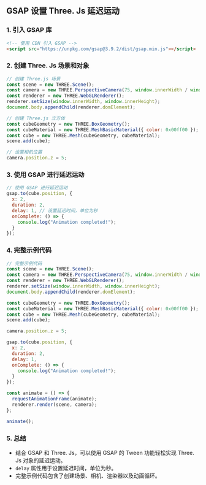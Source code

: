 ## GSAP 设置 Three. Js 延迟运动

### 1. 引入 GSAP 库

```html
<!-- 使用 CDN 引入 GSAP -->
<script src="https://unpkg.com/gsap@3.9.2/dist/gsap.min.js"></script>
```

### 2. 创建 Three. Js 场景和对象

```javascript
// 创建 Three.js 场景
const scene = new THREE.Scene();
const camera = new THREE.PerspectiveCamera(75, window.innerWidth / window.innerHeight, 0.1, 1000);
const renderer = new THREE.WebGLRenderer();
renderer.setSize(window.innerWidth, window.innerHeight);
document.body.appendChild(renderer.domElement);

// 创建 Three.js 立方体
const cubeGeometry = new THREE.BoxGeometry();
const cubeMaterial = new THREE.MeshBasicMaterial({ color: 0x00ff00 });
const cube = new THREE.Mesh(cubeGeometry, cubeMaterial);
scene.add(cube);

// 设置相机位置
camera.position.z = 5;
```

### 3. 使用 GSAP 进行延迟运动

```javascript
// 使用 GSAP 进行延迟运动
gsap.to(cube.position, {
  x: 2,
  duration: 2,
  delay: 1, // 设置延迟时间，单位为秒
  onComplete: () => {
    console.log("Animation completed!");
  }
});
```

### 4. 完整示例代码

```javascript
// 完整示例代码
const scene = new THREE.Scene();
const camera = new THREE.PerspectiveCamera(75, window.innerWidth / window.innerHeight, 0.1, 1000);
const renderer = new THREE.WebGLRenderer();
renderer.setSize(window.innerWidth, window.innerHeight);
document.body.appendChild(renderer.domElement);

const cubeGeometry = new THREE.BoxGeometry();
const cubeMaterial = new THREE.MeshBasicMaterial({ color: 0x00ff00 });
const cube = new THREE.Mesh(cubeGeometry, cubeMaterial);
scene.add(cube);

camera.position.z = 5;

gsap.to(cube.position, {
  x: 2,
  duration: 2,
  delay: 1,
  onComplete: () => {
    console.log("Animation completed!");
  }
});

const animate = () => {
  requestAnimationFrame(animate);
  renderer.render(scene, camera);
};

animate();
```

### 5. 总结

- 结合 GSAP 和 Three. Js，可以使用 GSAP 的 Tween 功能轻松实现 Three. Js 对象的延迟运动。
- `delay` 属性用于设置延迟时间，单位为秒。
- 完整示例代码包含了创建场景、相机、渲染器以及动画循环。